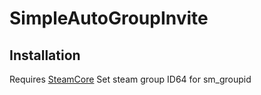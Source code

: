 # SimpleAutoGroupInvite
## Installation
Requires [SteamCore](https://github.com/polvora/SteamCore)
Set steam group ID64 for sm_groupid  
